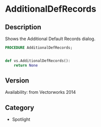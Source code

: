 # AdditionalDefRecords

## Description
Shows the Additional Default Records dialog.

```pascal
PROCEDURE AdditionalDefRecords;
```

```python

def vs.AdditionalDefRecords():
    return None
```

## Version
Availability: from Vectorworks 2014
## Category
* Spotlight

